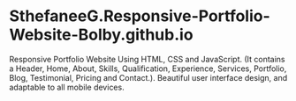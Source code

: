 # SthefaneeG.Responsive-Portfolio-Website-Bolby.github.io
Responsive Portfolio Website Using HTML, CSS and JavaScript. (It contains a Header, Home, About, Skills, Qualification, Experience, Services, Portfolio, Blog, Testimonial, Pricing and Contact.). Beautiful user interface design, and adaptable to all mobile devices.
